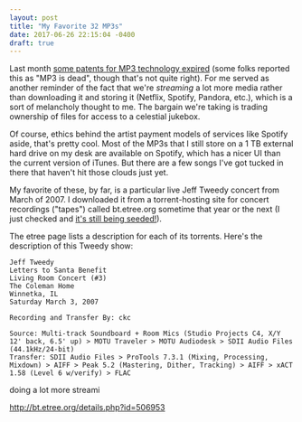 ```yaml
---
layout: post
title: "My Favorite 32 MP3s"
date: 2017-06-26 22:15:04 -0400
draft: true
---
```


Last month [some patents for MP3 technology expired](https://motherboard.vice.com/en_us/article/mgmxvx/mp3-is-not-dead) (some folks reported this as "MP3 is dead", though that's not quite right). For me served as another reminder of the fact that we're _streaming_ a lot more media rather than downloading it and storing it (Netflix, Spotify, Pandora, etc.), which is a sort of melancholy thought to me. The bargain we're taking is trading ownership of files for access to a celestial jukebox. 

Of course, ethics behind the artist payment models of services like Spotify aside, that's pretty cool. Most of the MP3s that I still store on a 1 TB external hard drive on my desk are available on Spotify, which has a nicer UI than the current version of iTunes. But there are a few songs I've got tucked in there that haven't hit those clouds just yet. 

My favorite of these, by far, is a particular live Jeff Tweedy concert from March of 2007. I downloaded it from a torrent-hosting site for concert recordings ("tapes") called bt.etree.org sometime that year or the next (I just checked and [it's still being seeded!](http://bt.etree.org/details.php?id=506953)). 

The etree page lists a description for each of its torrents. Here's the description of this Tweedy show: 

    Jeff Tweedy
    Letters to Santa Benefit
    Living Room Concert (#3)
    The Coleman Home
    Winnetka, IL
    Saturday March 3, 2007

    Recording and Transfer By: ckc

    Source: Multi-track Soundboard + Room Mics (Studio Projects C4, X/Y 12' back, 6.5' up) > MOTU Traveler > MOTU Audiodesk > SDII Audio Files (44.1kHz/24-bit)
    Transfer: SDII Audio Files > ProTools 7.3.1 (Mixing, Processing, Mixdown) > AIFF > Peak 5.2 (Mastering, Dither, Tracking) > AIFF > xACT 1.58 (Level 6 w/verify) > FLAC


doing a lot more streami


http://bt.etree.org/details.php?id=506953

